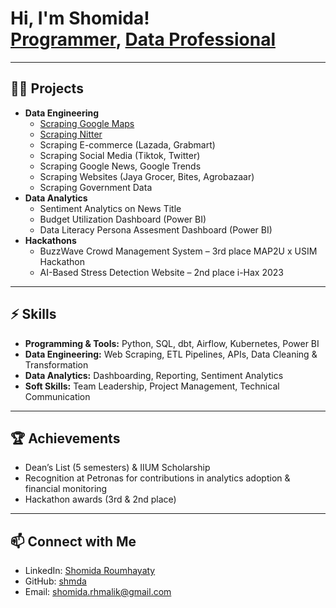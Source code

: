 <h1>Hi, I'm Shomida! <br/>
<a href="https://github.com/shmda">Programmer</a>, 
<a href="https://www.linkedin.com/in/shomida-roumhayaty">Data Professional</a>
</h1>

---

<h2>👨‍💻 Projects</h2>

- <b>Data Engineering</b>
  - [Scraping Google Maps](https://github.com/shmda/web_scraping/tree/main/google_maps)
  - [Scraping Nitter](https://github.com/shmda/web_scraping/tree/main/nitter%20(%20Twitter%20alt))
  - Scraping E-commerce (Lazada, Grabmart)
  - Scraping Social Media (Tiktok, Twitter)
  - Scraping Google News, Google Trends
  - Scraping Websites (Jaya Grocer, Bites, Agrobazaar)
  - Scraping Government Data 
- <b>Data Analytics</b>
  - Sentiment Analytics on News Title
  - Budget Utilization Dashboard (Power BI)
  - Data Literacy Persona Assesment Dashboard (Power BI)
- <b>Hackathons</b>
  - BuzzWave Crowd Management System – 3rd place MAP2U x USIM Hackathon  
  - AI-Based Stress Detection Website – 2nd place i-Hax 2023

---

<h2>⚡ Skills</h2>

- **Programming & Tools:** Python, SQL, dbt, Airflow, Kubernetes, Power BI
- **Data Engineering:** Web Scraping, ETL Pipelines, APIs, Data Cleaning & Transformation  
- **Data Analytics:** Dashboarding, Reporting, Sentiment Analytics  
- **Soft Skills:** Team Leadership, Project Management, Technical Communication

---

<h2>🏆 Achievements</h2>

- Dean’s List (5 semesters) & IIUM Scholarship  
- Recognition at Petronas for contributions in analytics adoption & financial monitoring  
- Hackathon awards (3rd & 2nd place)  

---

<h2>📫 Connect with Me</h2>

- LinkedIn: [Shomida Roumhayaty](https://www.linkedin.com/in/shomida-roumhayaty)  
- GitHub: [shmda](https://github.com/shmda)  
- Email: shomida.rhmalik@gmail.com  
